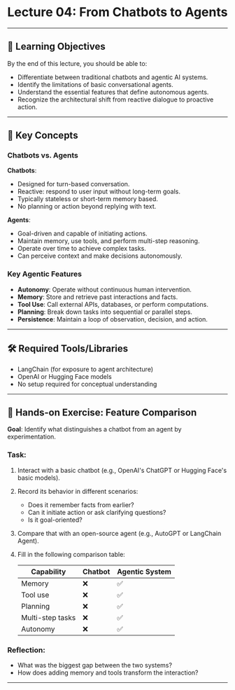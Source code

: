 # Lecture 04: From Chatbots to Agents

---

## 🎯 Learning Objectives

By the end of this lecture, you should be able to:

- Differentiate between traditional chatbots and agentic AI systems.
- Identify the limitations of basic conversational agents.
- Understand the essential features that define autonomous agents.
- Recognize the architectural shift from reactive dialogue to proactive action.

---

## 🧩 Key Concepts

### Chatbots vs. Agents

**Chatbots**:
- Designed for turn-based conversation.
- Reactive: respond to user input without long-term goals.
- Typically stateless or short-term memory based.
- No planning or action beyond replying with text.

**Agents**:
- Goal-driven and capable of initiating actions.
- Maintain memory, use tools, and perform multi-step reasoning.
- Operate over time to achieve complex tasks.
- Can perceive context and make decisions autonomously.

### Key Agentic Features
- **Autonomy**: Operate without continuous human intervention.
- **Memory**: Store and retrieve past interactions and facts.
- **Tool Use**: Call external APIs, databases, or perform computations.
- **Planning**: Break down tasks into sequential or parallel steps.
- **Persistence**: Maintain a loop of observation, decision, and action.

---

## 🛠 Required Tools/Libraries

- LangChain (for exposure to agent architecture)
- OpenAI or Hugging Face models
- No setup required for conceptual understanding

---

## 🔬 Hands-on Exercise: Feature Comparison

**Goal**: Identify what distinguishes a chatbot from an agent by experimentation.

### Task:

1. Interact with a basic chatbot (e.g., OpenAI's ChatGPT or Hugging Face's basic models).
2. Record its behavior in different scenarios:
   - Does it remember facts from earlier?
   - Can it initiate action or ask clarifying questions?
   - Is it goal-oriented?
3. Compare that with an open-source agent (e.g., AutoGPT or LangChain Agent).
4. Fill in the following comparison table:

    | Capability         | Chatbot | Agentic System |
    |--------------------|---------|----------------|
    | Memory             | ❌      | ✅              |
    | Tool use           | ❌      | ✅              |
    | Planning           | ❌      | ✅              |
    | Multi-step tasks   | ❌      | ✅              |
    | Autonomy           | ❌      | ✅              |

### Reflection:
- What was the biggest gap between the two systems?
- How does adding memory and tools transform the interaction?

---

